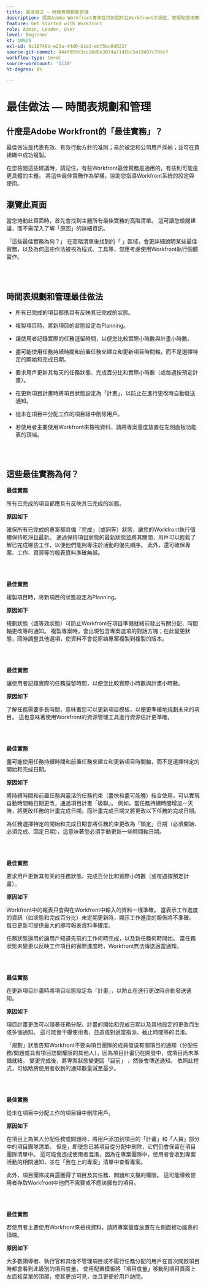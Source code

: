 ```yaml
---
title: 最佳做法 — 時間表規劃和管理
description: 探索Adobe Workfront專家提供的關於在Workfront中設定、管理和使用專案時間軸的最佳實務建議。
feature: Get Started with Workfront
role: Admin, Leader, User
level: Beginner
kt: 10929
exl-id: 8c18746d-e23a-44d0-b1e3-ebf5ba8d022f
source-git-commit: 444f059d3cc26d8e3074a7145bc5419407c786cf
workflow-type: tm+mt
source-wordcount: '1110'
ht-degree: 0%

---
```


# 最佳做法 — 時間表規劃和管理

## 什麼是Adobe Workfront的「最佳實務」？

最佳做法是代表有效、有效行動方針的准則；易於被您和公司用戶採納；並可在貴組織中成功複製。

在您檢閱這些建議時，請記住，有些Workfront最佳實務是通用的，有些則可能是更具體的主題。 將這些最佳實務作為架構，協助您指導Workfront系統的設定與使用。

## 瀏覽此頁面

當您捲動此頁面時，首先會找到主題所有最佳實務的高階清單。 這可讓您檢閱建議，而不需深入了解「原因」的詳細資訊。

「這些最佳實務為何？」 在高階清單後找到的「 」區域，會更詳細說明某些最佳實務，以及為何這些作法被視為程式、工具等，您應考慮使用Workfront執行個體實作。

</br>
</br>

## 時間表規劃和管理最佳做法

* 所有已完成的項目都應具有反映其已完成的狀態。

* 複製項目時，將新項目的狀態設定為Planning。

* 讓使用者記錄實際的任務逗留時間，以便您比較實際小時數與計畫小時數。

* 盡可能使用任務持續時間和前置任務來建立和更新項目時間軸，而不是選擇特定的開始和完成日期。

* 要求用戶更新其每天的任務狀態、完成百分比和實際小時數（或每週按預定計畫）。

* 在更新項目計畫時將項目狀態設定為「計畫」，以防止在進行更改時自動發送通知。

* 從未在項目中分配工作的項目組中刪除用戶。

* 若使用者主要使用Workfront來檢視資料，請將專案量度放置在左側面板功能表的頂端。


</br>
</br>


## 這些最佳實務為何？

**最佳實務**

所有已完成的項目都應具有反映其已完成的狀態。


**原因如下**

確保所有已完成的專案都具備「完成」（或同等）狀態，讓您的Workfront執行個體保持乾淨且最新。 通過保持項目狀態的最新狀態並將其關閉，用戶可以輕鬆了解已完成哪些工作，以便他們能夠專注於活動的優先順序。 此外，還可確保專案、工作、資源等的報表資料準確無誤。


</br>
</br>

**最佳實務**

複製項目時，將新項目的狀態設定為Planning。

**原因如下**

規劃狀態（或等效狀態）可防止Workfront在項目準備就緒前發出有關分配、時間軸更改等的通知。 複製專案時，會出現包含專案選項的對話方塊；在此變更狀態，同時調整其他選項，使資料不會從原始專案複製到複製的版本。

</br>
</br>

**最佳實務**

讓使用者記錄實際的任務逗留時間，以便您比較實際小時數與計畫小時數。


**原因如下**

了解任務需要多長時間，意味著您可以更新項目模板，以便更準確地規劃未來的項目。 這也意味著使用Workfront的資源管理工具進行資源估計更準確。

</br>
</br>

**最佳實務**

盡可能使用任務持續時間和前置任務來建立和更新項目時間軸，而不是選擇特定的開始和完成日期。

**原因如下**

將持續時間和前置任務與靈活的任務約束（盡快和盡可能晚）結合使用，可以實現自動時間軸日期更改，通過項目計畫「級聯」。 例如，當任務持續時間增加一天時，將更改任務的計畫完成日期，而計畫完成日期又將更改以下任務的完成日期。

為任務選擇特定的開始和完成日期會將任務約束更改為「鎖定」日期（必須開始、必須完成、固定日期），這意味著您必須手動更新一些時間軸日期。

</br>
</br>


**最佳實務**

要求用戶更新其每天的任務狀態、完成百分比和實際小時數（或每週按預定計畫）。

**原因如下**

Workfront中的報表只會與在Workfront中輸入的資料一樣準確。 當表示工作進度的資訊（如狀態和完成百分比）未定期更新時，顯示工作進度的報告將不準確。 每日更新可提供最大的即時報表資料準確度。


任務狀態還用於讓用戶知道先前的工作何時完成，以及新任務何時開始。 當任務狀態未變更以反映工作項目的實際進度時，Workfront無法傳送適當通知。

</br>
</br>

**最佳實務**

在更新項目計畫時將項目狀態設定為「計畫」，以防止在進行更改時自動發送通知。

**原因如下**

項目計畫更改可以隨著任務分配、計畫的開始和完成日期以及其他設定的更改而生成多個通知。 這可能會干擾使用者，並造成對適當指派、截止時間等的混淆。

「規劃」狀態告知Workfront不要向項目團隊的成員發送有關項目的通知（分配任務/問題或具有項目訪問權限的其他人），因為項目計畫仍在開發中，或項目尚未準備就緒。 變更完成後，將專案狀態變更回「目前」 ，然後會傳送通知。 依照此程式，可協助將使用者收到的通知數量減至最少。

</br>
</br>

**最佳實務**

從未在項目中分配工作的項目組中刪除用戶。


**原因如下**

在項目上為某人分配任務或問題時，將用戶添加到項目的「計畫」和「人員」部分中的項目團隊清單。 但是，即使您已將項目從分配中刪除，它們仍會保留在項目團隊清單中。 這可能會造成使用者混淆，因為在專案團隊中，使用者會收到專案活動的相關通知，並在「我在上的專案」清單中查看專案。


此外，項目團隊成員還獲得了項目及其任務、問題和文檔的權限。 這可能導致使用者存取Workfront中他們不需要或不應該擁有的項目。

</br>
</br>

**最佳實務**

若使用者主要使用Workfront來檢視資料，請將專案量度放置在左側面板功能表的頂端。

**原因如下**

大多數領導者、執行官和其他不管理項目或不履行任務分配的用戶在首次開啟項目時都會看到此級別的項目度量。 使用配置模板將「項目度量」移動到項目頁面上左面板菜單的頂部，使其更加可見，並且更便於用戶訪問。
